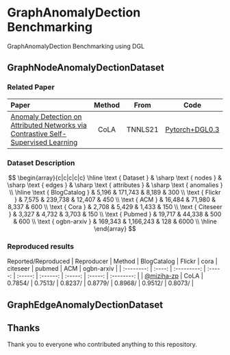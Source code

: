 # GraphAnomalyDection Benchmarking
GraphAnomalyDection Benchmarking using DGL
## GraphNodeAnomalyDectionDataset
### Related Paper
| Paper                                                                                                                 | Method |  From   |                        Code                         |
| :-------------------------------------------------------------------------------------------------------------------- | :----: | :-----: | :-------------------------------------------------: |
| [Anomaly Detection on Attributed Networks via Contrastive Self-Supervised Learning](https://arxiv.org/abs/2103.00113) |  CoLA  | TNNLS21 | [Pytorch+DGL0.3](https://github.com/GRAND-Lab/CoLA) |
### Dataset Description
$$
\begin{array}{c|c|c|c|c}
\hline \text { Dataset } & \sharp \text { nodes } & \sharp \text { edges } & \sharp \text { attributes } & \sharp \text { anomalies } \\
\hline \text { BlogCatalog } & 5,196 & 171,743 & 8,189 & 300 \\
\text { Flickr } & 7,575 & 239,738 & 12,407 & 450 \\
\text { ACM } & 16,484 & 71,980 & 8,337 & 600 \\
\text { Cora } & 2,708 & 5,429 & 1,433 & 150 \\
\text { Citeseer } & 3,327 & 4,732 & 3,703 & 150 \\
\text { Pubmed } & 19,717 & 44,338 & 500 & 600 \\
\text { ogbn-arxiv } & 169,343 & 1,166,243 & 128 & 6000 \\
\hline
\end{array}
$$
### Reproduced results 
Reported/Reproduced
| Reproducer | Method | BlogCatalog | Flickr  |  cora   | citeseer | pubmed  |   ACM   | ogbn-arxiv |
| :--------: | :----: | :---------: | :-----: | :-----: | :------: | :-----: | :-----: | :--------: |
| [@miziha-zp](https://github.com/miziha-zp/) |  CoLA  |   0.7854/   | 0.7513/ | 0.8237/ | 0.8779/  | 0.8968/ | 0.9512/ |  0.8073/   |
## GraphEdgeAnomalyDectionDataset


## Thanks
Thank you to everyone who contributed anything to this repository.